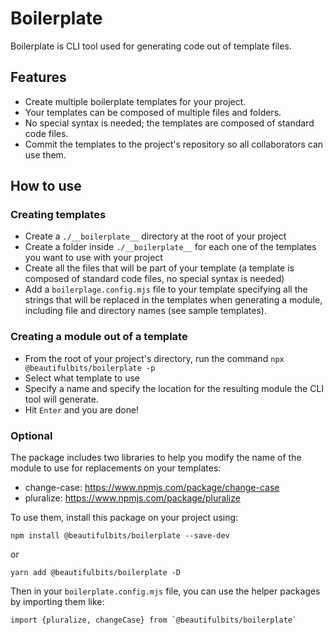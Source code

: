 # Boilerplate

Boilerplate is CLI tool used for generating code out of template files.

## Features

- Create multiple boilerplate templates for your project.
- Your templates can be composed of multiple files and folders.
- No special syntax is needed; the templates are composed of standard code files.
- Commit the templates to the project's repository so all collaborators can use them.

## How to use

### Creating templates

- Create a `./__boilerplate__` directory at the root of your project
- Create a folder inside `./__boilerplate__` for each one of the templates you want to use with your project
- Create all the files that will be part of your template (a template is composed of standard code files, no special syntax is needed)
- Add a `boilerplage.config.mjs` file to your template specifying all the strings that will be replaced in the templates when generating a module, including file and directory names (see sample templates).

### Creating a module out of a template

- From the root of your project's directory, run the command `npx @beautifulbits/boilerplate -p`
- Select what template to use
- Specify a name and specify the location for the resulting module the CLI tool will generate.
- Hit `Enter` and you are done!

### Optional

The package includes two libraries to help you modify the name of the module to use for replacements on your templates:

- change-case: https://www.npmjs.com/package/change-case
- pluralize: https://www.npmjs.com/package/pluralize

To use them, install this package on your project using:

```
npm install @beautifulbits/boilerplate --save-dev
```

or

```
yarn add @beautifulbits/boilerplate -D
```

Then in your `boilerplate.config.mjs` file, you can use the helper packages by importing them like:

```
import {pluralize, changeCase} from `@beautifulbits/boilerplate`
```
